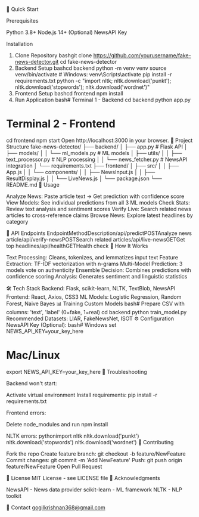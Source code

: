 🚀 Quick Start                    
                      
                      
  
Prerequisites

Python 3.8+
Node.js 14+
(Optional) NewsAPI Key

Installation
1. Clone Repository
bashgit clone https://github.com/yourusername/fake-news-detector.git
cd fake-news-detector
2. Backend Setup
bashcd backend
python -m venv venv
source venv/bin/activate  # Windows: venv\Scripts\activate
pip install -r requirements.txt
python -c "import nltk; nltk.download('punkt'); nltk.download('stopwords'); nltk.download('wordnet')"
3. Frontend Setup
bashcd frontend
npm install
4. Run Application
bash# Terminal 1 - Backend
cd backend
python app.py

# Terminal 2 - Frontend
cd frontend
npm start
Open http://localhost:3000 in your browser.
📁 Project Structure
fake-news-detector/
├── backend/
│   ├── app.py                 # Flask API
│   ├── models/
│   │   └── ml_models.py       # ML models
│   ├── utils/
│   │   ├── text_processor.py  # NLP processing
│   │   └── news_fetcher.py    # NewsAPI integration
│   └── requirements.txt
├── frontend/
│   ├── src/
│   │   ├── App.js
│   │   └── components/
│   │       ├── NewsInput.js
│   │       ├── ResultDisplay.js
│   │       └── LiveNews.js
│   └── package.json
└── README.md
🎯 Usage

Analyze News: Paste article text → Get prediction with confidence score
View Models: See individual predictions from all 3 ML models
Check Stats: Review text analysis and sentiment scores
Verify Live: Search related news articles to cross-reference claims
Browse News: Explore latest headlines by category

🔧 API Endpoints
EndpointMethodDescription/api/predictPOSTAnalyze news article/api/verify-newsPOSTSearch related articles/api/live-newsGETGet top headlines/api/healthGETHealth check
🧠 How It Works

Text Processing: Cleans, tokenizes, and lemmatizes input text
Feature Extraction: TF-IDF vectorization with n-grams
Multi-Model Prediction: 3 models vote on authenticity
Ensemble Decision: Combines predictions with confidence scoring
Analysis: Generates sentiment and linguistic statistics

🛠️ Tech Stack
Backend: Flask, scikit-learn, NLTK, TextBlob, NewsAPI
Frontend: React, Axios, CSS3
ML Models: Logistic Regression, Random Forest, Naive Bayes
📊 Training Custom Models
bash# Prepare CSV with columns: 'text', 'label' (0=fake, 1=real)
cd backend
python train_model.py
Recommended Datasets: LIAR, FakeNewsNet, ISOT
⚙️ Configuration
NewsAPI Key (Optional):
bash# Windows
set NEWS_API_KEY=your_key_here

# Mac/Linux
export NEWS_API_KEY=your_key_here
🐛 Troubleshooting                    
                      
                      
  
Backend won't start:

Activate virtual environment
Install requirements: pip install -r requirements.txt

Frontend errors:

Delete node_modules and run npm install

NLTK errors:
pythonimport nltk
nltk.download('punkt')
nltk.download('stopwords')
nltk.download('wordnet')
🤝 Contributing

Fork the repo
Create feature branch: git checkout -b feature/NewFeature
Commit changes: git commit -m 'Add NewFeature'
Push: git push origin feature/NewFeature
Open Pull Request

📝 License
MIT License - see LICENSE file
🙏 Acknowledgments

NewsAPI - News data provider
scikit-learn - ML framework
NLTK - NLP toolkit

📧 Contact
gogilkrishnan368@gmail.com
                                                                              
  
  
  
  

